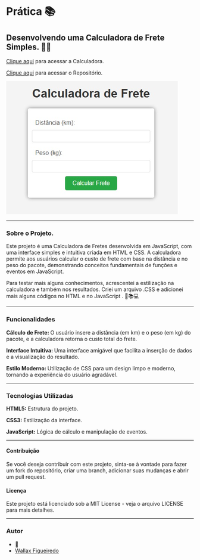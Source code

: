 # Prática 📚

## Desenvolvendo uma Calculadora de Frete Simples. 🔢🚚

<a href=""> Clique aqui</a> para acessar a Calculadora.

<a href=""> Clique aqui</a> para acessar o Repositório.

![logo Calculadora de Frete](Calculadora.jpeg)


---

### Sobre o Projeto.

Este projeto é uma Calculadora de Fretes desenvolvida em JavaScript, com uma interface simples e intuitiva criada em HTML e CSS. A calculadora permite aos usuários calcular o custo de frete com base na distância e no peso do pacote, demonstrando conceitos fundamentais de funções e eventos em JavaScript.

Para testar mais alguns conhecimentos, acrescentei a estilização na calculadora e também nos resultados. Criei um arquivo .CSS e adicionei mais alguns códigos no HTML e no JavaScript . 🚀📚💻

---

### Funcionalidades

<strong> Cálculo de Frete: </strong> O usuário insere a distância (em km) e o peso (em kg) do pacote, e a calculadora retorna o custo total do frete.

<strong> Interface Intuitiva: </strong> Uma interface amigável que facilita a inserção de dados e a visualização do resultado.

<strong> Estilo Moderno: </strong> Utilização de CSS para um design limpo e moderno, tornando a experiência do usuário agradável.

---

### Tecnologias Utilizadas

<strong> HTML5:</strong> Estrutura do projeto.

<strong> CSS3:</strong> Estilização da interface.

<strong> JavaScript:</strong> Lógica de cálculo e manipulação de eventos.

---

#### Contribuição
Se você deseja contribuir com este projeto, sinta-se à vontade para fazer um fork do repositório, criar uma branch, adicionar suas mudanças e abrir um pull request.

#### Licença
Este projeto está licenciado sob a MIT License - veja o arquivo LICENSE para mais detalhes.

---

### Autor

- 🦁
- [Wallax Figueiredo](https://www.linkedin.com/in/wallax-figueiredo-41116b285/)